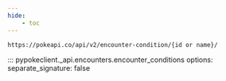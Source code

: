 ```yaml
---
hide:
    - toc
---
```


```console
https://pokeapi.co/api/v2/encounter-condition/{id or name}/
```

::: pypokeclient._api.encounters.encounter_conditions
    options:
        separate_signature: false
